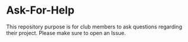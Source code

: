 # Ask-For-Help
This repository purpose is for club members to ask questions regarding their project. Please make sure to open an Issue.
